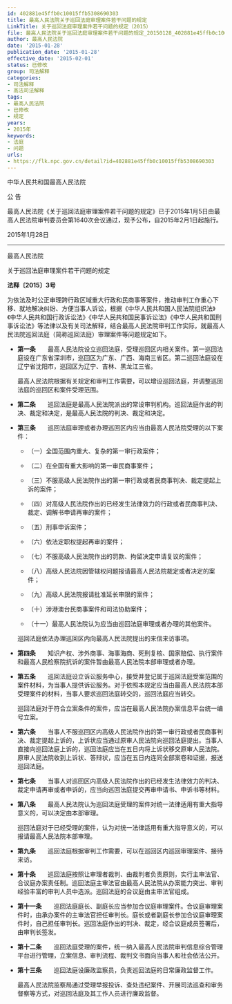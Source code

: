 ```yaml
---
id: 402881e45ffb0c10015ffb5308690303
title: 最高人民法院关于巡回法庭审理案件若干问题的规定
LinkTitle: 关于巡回法庭审理案件若干问题的规定（2015）
file: 最高人民法院关于巡回法庭审理案件若干问题的规定_20150128_402881e45ffb0c10015ffb5308690303.docx
author: 最高人民法院
date: '2015-01-28'
publication_date: '2015-01-28'
effective_date: '2015-02-01'
status: 已修改
group: 司法解释
categories:
- 司法解释
- 高法司法解释
tags:
- 最高人民法院
- 已修改
- 规定
years:
- 2015年
keywords:
- 法庭
- 问题
urls:
- https://flk.npc.gov.cn/detail?id=402881e45ffb0c10015ffb5308690303
---
```


中华人民共和国最高人民法院

公 告

最高人民法院《关于巡回法庭审理案件若干问题的规定》已于2015年1月5日由最高人民法院审判委员会第1640次会议通过，现予公布，自2015年2月1日起施行。

2015年1月28日

---

最高人民法院

关于巡回法庭审理案件若干问题的规定

**法释〔2015〕3号**

为依法及时公正审理跨行政区域重大行政和民商事等案件，推动审判工作重心下移、就地解决纠纷、方便当事人诉讼，根据《中华人民共和国人民法院组织法》《中华人民共和国行政诉讼法》《中华人民共和国民事诉讼法》《中华人民共和国刑事诉讼法》等法律以及有关司法解释，结合最高人民法院审判工作实际，就最高人民法院巡回法庭（简称巡回法庭）审理案件等问题规定如下。

- **第一条**　　最高人民法院设立巡回法庭，受理巡回区内相关案件。第一巡回法庭设在广东省深圳市，巡回区为广东、广西、海南三省区。第二巡回法庭设在辽宁省沈阳市，巡回区为辽宁、吉林、黑龙江三省。

  最高人民法院根据有关规定和审判工作需要，可以增设巡回法庭，并调整巡回法庭的巡回区和案件受理范围。

- **第二条**　　巡回法庭是最高人民法院派出的常设审判机构。巡回法庭作出的判决、裁定和决定，是最高人民法院的判决、裁定和决定。

- **第三条**　　巡回法庭审理或者办理巡回区内应当由最高人民法院受理的以下案件：

  - （一）全国范围内重大、复杂的第一审行政案件；

  - （二）在全国有重大影响的第一审民商事案件；

  - （三）不服高级人民法院作出的第一审行政或者民商事判决、裁定提起上诉的案件；

  - （四）对高级人民法院作出的已经发生法律效力的行政或者民商事判决、裁定、调解书申请再审的案件；

  - （五）刑事申诉案件；

  - （六）依法定职权提起再审的案件；

  - （七）不服高级人民法院作出的罚款、拘留决定申请复议的案件；

  - （八）高级人民法院因管辖权问题报请最高人民法院裁定或者决定的案件；

  - （九）高级人民法院报请批准延长审限的案件；

  - （十）涉港澳台民商事案件和司法协助案件；

  - （十一）最高人民法院认为应当由巡回法庭审理或者办理的其他案件。

  巡回法庭依法办理巡回区内向最高人民法院提出的来信来访事项。

- **第四条**　　知识产权、涉外商事、海事海商、死刑复核、国家赔偿、执行案件和最高人民检察院抗诉的案件暂由最高人民法院本部审理或者办理。

- **第五条**　　巡回法庭设立诉讼服务中心，接受并登记属于巡回法庭受案范围的案件材料，为当事人提供诉讼服务。对于依照本规定应当由最高人民法院本部受理案件的材料，当事人要求巡回法庭转交的，巡回法庭应当转交。

  巡回法庭对于符合立案条件的案件，应当在最高人民法院办案信息平台统一编号立案。

- **第六条**　　当事人不服巡回区内高级人民法院作出的第一审行政或者民商事判决、裁定提起上诉的，上诉状应当通过原审人民法院向巡回法庭提出。当事人直接向巡回法庭上诉的，巡回法庭应当在五日内将上诉状移交原审人民法院。原审人民法院收到上诉状、答辩状，应当在五日内连同全部案卷和证据，报送巡回法庭。

- **第七条**　　当事人对巡回区内高级人民法院作出的已经发生法律效力的判决、裁定申请再审或者申诉的，应当向巡回法庭提交再审申请书、申诉书等材料。

- **第八条**　　最高人民法院认为巡回法庭受理的案件对统一法律适用有重大指导意义的，可以决定由本部审理。

  巡回法庭对于已经受理的案件，认为对统一法律适用有重大指导意义的，可以报请最高人民法院本部审理。

- **第九条**　　巡回法庭根据审判工作需要，可以在巡回区内巡回审理案件、接待来访。

- **第十条**　　巡回法庭按照让审理者裁判、由裁判者负责原则，实行主审法官、合议庭办案责任制。巡回法庭主审法官由最高人民法院从办案能力突出、审判经验丰富的审判人员中选派。巡回法庭的合议庭由主审法官组成。

- **第十一条**　　巡回法庭庭长、副庭长应当参加合议庭审理案件。合议庭审理案件时，由承办案件的主审法官担任审判长。庭长或者副庭长参加合议庭审理案件时，自己担任审判长。巡回法庭作出的判决、裁定，经合议庭成员签署后，由审判长签发。

- **第十二条**　　巡回法庭受理的案件，统一纳入最高人民法院审判信息综合管理平台进行管理，立案信息、审判流程、裁判文书面向当事人和社会依法公开。

- **第十三条**　　巡回法庭设廉政监察员，负责巡回法庭的日常廉政监督工作。

  最高人民法院监察局通过受理举报投诉、查处违纪案件、开展司法巡查和审务督察等方式，对巡回法庭及其工作人员进行廉政监督。
